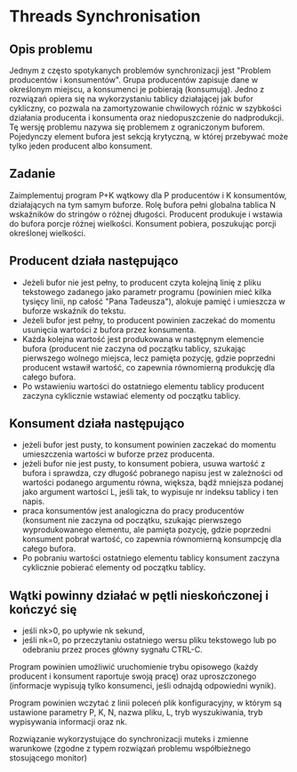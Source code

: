 # Threads Synchronisation

## Opis problemu
Jednym z często spotykanych problemów synchronizacji jest "Problem producentów i konsumentów". Grupa producentów zapisuje dane w określonym miejscu, a konsumenci je pobierają (konsumują). Jedno z rozwiązań opiera się na wykorzystaniu tablicy działającej jak bufor cykliczny, co pozwala na zamortyzowanie chwilowych różnic w szybkości działania producenta i konsumenta oraz niedopuszczenie do nadprodukcji. Tę wersję problemu nazywa się problemem z ograniczonym buforem. Pojedynczy element bufora jest sekcją krytyczną, w której przebywać może tylko jeden producent albo konsument.
  
## Zadanie
Zaimplementuj program P+K wątkowy dla P producentów i K konsumentów, działających na tym samym buforze. Rolę bufora pełni globalna tablica N wskaźników do stringów o różnej długości. Producent produkuje i wstawia do bufora porcje różnej wielkości. Konsument pobiera, poszukując porcji określonej wielkości.

## Producent działa następująco

 - Jeżeli bufor nie jest pełny, to producent czyta kolejną linię z pliku tekstowego zadanego jako parametr programu (powinien mieć kilka tysięcy linii, np całość "Pana Tadeusza"), alokuje pamięć i umieszcza w buforze wskaźnik do tekstu.
 - Jeżeli bufor jest pełny, to producent powinien zaczekać do momentu usunięcia wartości z bufora przez konsumenta.
 - Każda kolejna wartość jest produkowana w następnym elemencie bufora (producent nie zaczyna od początku tablicy, szukając pierwszego wolnego miejsca, lecz pamięta pozycję, gdzie poprzedni producent wstawił wartość, co zapewnia równomierną produkcję dla całego bufora.
 - Po wstawieniu wartości do ostatniego elementu tablicy producent zaczyna cyklicznie wstawiać elementy  od początku tablicy.


## Konsument działa następująco

 - jeżeli bufor jest pusty, to konsument powinien zaczekać do momentu umieszczenia wartości w buforze przez producenta.
 - jeżeli bufor nie jest pusty, to konsument pobiera, usuwa wartość z bufora i sprawdza, czy długość pobranego napisu jest w zależności od wartości podanego argumentu równa, większa, bądź mniejsza podanej jako argument wartości L, jeśli tak, to wypisuje nr indeksu tablicy i ten napis.
 - praca konsumentów jest analogiczna do pracy producentów (konsument nie zaczyna od początku, szukając pierwszego wyprodukowanego elementu, ale pamięta pozycję, gdzie poprzedni konsument pobrał wartość, co zapewnia równomierną konsumpcję dla całego bufora.
 - Po pobraniu wartości ostatniego elementu tablicy konsument zaczyna cyklicznie pobierać elementy  od początku tablicy.

## Wątki powinny działać w pętli nieskończonej i kończyć się

 - jeśli nk>0, po upływie nk sekund,
 - jeśli nk=0, po przeczytaniu ostatniego wersu pliku tekstowego lub po odebraniu przez proces główny sygnału CTRL-C.


Program powinien umożliwić uruchomienie trybu opisowego (każdy producent i konsument raportuje swoją pracę) oraz uproszczonego (informacje wypisują tylko konsumenci, jeśli odnajdą odpowiedni wynik).

Program powinien wczytać z linii poleceń plik konfiguracyjny, w którym są ustawione parametry P, K, N, nazwa pliku, L, tryb wyszukiwania, tryb wypisywania informacji oraz nk.

Rozwiązanie wykorzystujące do synchronizacji muteks i zmienne warunkowe (zgodne z typem rozwiązań problemu współbieżnego stosującego monitor) 
